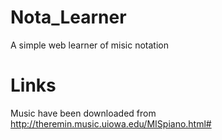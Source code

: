 # Nota_Learner
A simple web learner of misic notation

# Links
Music have been downloaded from http://theremin.music.uiowa.edu/MISpiano.html#
